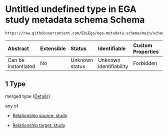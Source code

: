 # Untitled undefined type in EGA study metadata schema Schema

```txt
https://raw.githubusercontent.com/EbiEga/ega-metadata-schema/main/schemas/EGA.study.json#/properties/studyRelationships/items/allOf/1/anyOf/1/allOf/1
```



| Abstract            | Extensible | Status         | Identifiable            | Custom Properties | Additional Properties | Access Restrictions | Defined In                                                                 |
| :------------------ | :--------- | :------------- | :---------------------- | :---------------- | :-------------------- | :------------------ | :------------------------------------------------------------------------- |
| Can be instantiated | No         | Unknown status | Unknown identifiability | Forbidden         | Allowed               | none                | [EGA.study.json\*](../../../schemas/EGA.study.json "open original schema") |

## 1 Type

merged type ([Details](ega-19-properties-study-relationships-items-allof-relationship-constraints-for-a-study-anyof-allowed-relationships-of-type-groupedwith-isafter-sameas-optional-ones-allof-1.md))

any of

*   [Relationship source: study](ega-12-definitions-relationship-source-study.md "check type definition")

*   [Relationship target: study](ega-12-definitions-relationship-target-study.md "check type definition")
